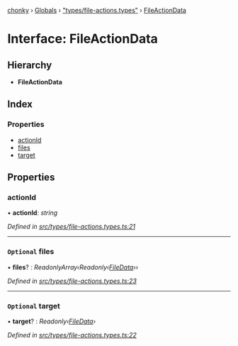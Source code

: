 [chonky](../README.md) › [Globals](../globals.md) › ["types/file-actions.types"](../modules/_types_file_actions_types_.md) › [FileActionData](_types_file_actions_types_.fileactiondata.md)

# Interface: FileActionData

## Hierarchy

* **FileActionData**

## Index

### Properties

* [actionId](_types_file_actions_types_.fileactiondata.md#actionid)
* [files](_types_file_actions_types_.fileactiondata.md#optional-files)
* [target](_types_file_actions_types_.fileactiondata.md#optional-target)

## Properties

###  actionId

• **actionId**: *string*

*Defined in [src/types/file-actions.types.ts:21](https://github.com/TimboKZ/Chonky/blob/cb533b8/src/types/file-actions.types.ts#L21)*

___

### `Optional` files

• **files**? : *ReadonlyArray‹Readonly‹[FileData](_types_files_types_.filedata.md)››*

*Defined in [src/types/file-actions.types.ts:23](https://github.com/TimboKZ/Chonky/blob/cb533b8/src/types/file-actions.types.ts#L23)*

___

### `Optional` target

• **target**? : *Readonly‹[FileData](_types_files_types_.filedata.md)›*

*Defined in [src/types/file-actions.types.ts:22](https://github.com/TimboKZ/Chonky/blob/cb533b8/src/types/file-actions.types.ts#L22)*
